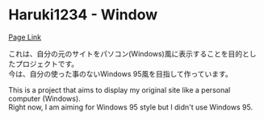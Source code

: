 # Haruki1234 - Window

[Page Link](https://haruki1234.github.io/window/)

これは、自分の元のサイトをパソコン(Windows)風に表示することを目的としたプロジェクトです。  
今は、自分の使った事のないWindows 95風を目指して作っています。

This is a project that aims to display my original site like a personal computer (Windows).  
Right now, I am aiming for Windows 95 style but I didn't use Windows 95.